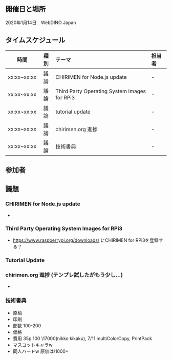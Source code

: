 ## 開催日と場所
2020年1月14日　WebDINO Japan

 ## タイムスケジュール
|時間|種別|テーマ|担当者|
|:----:|:----:|:----|:----|
|xx:xx~xx:xx|議論|CHIRIMEN for Node.js update|-|
|xx:xx~xx:xx|議論|Third Party Operating System Images for RPi3|-|
|xx:xx~xx:xx|議論|tutorial update|-|
|xx:xx~xx:xx|議論|chirimen.org 進捗|-|
|xx:xx~xx:xx|議論|技術書典|-|

## 参加者


## 議題

### CHIRIMEN for Node.js update
- 

### Third Party Operating System Images for RPi3 
- https://www.raspberrypi.org/downloads/ にCHIRIMEN for RPi3を登録する？

### Tutorial Update

### chirimen.org 進捗 (テンプレ試したがもう少し...)
- 

### 技術書典
- 原稿
- 印刷
- 部数 100-200
- 価格 
- 費用 35p 100 \17000(nikko kikaku), 7/11 multiColorCopy, PrintPack
- マスコットキャラw
- 同人ハードw 原価は\1000+

 
